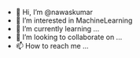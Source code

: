 - 👋 Hi, I’m @nawaskumar
- 👀 I’m interested in MachineLearning
- 🌱 I’m currently learning ...
- 💞️ I’m looking to collaborate on ...
- 📫 How to reach me ...

<!---
nawaskumar/nawaskumar is a ✨ special ✨ repository because its `README.md` (this file) appears on your GitHub profile.
You can click the Preview link to take a look at your changes.
--->
